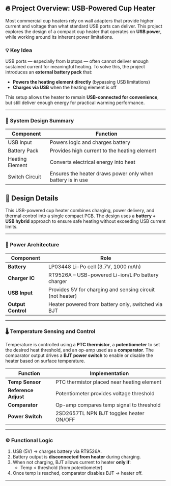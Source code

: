 ## 🔥 Project Overview: USB-Powered Cup Heater

Most commercial cup heaters rely on wall adapters that provide higher current and voltage than what standard USB ports can deliver. This project explores the design of a compact cup heater that operates on **USB power**, while working around its inherent power limitations.

### 💡 Key Idea
USB ports — especially from laptops — often cannot deliver enough sustained current for meaningful heating. To solve this, the project introduces an **external battery pack** that:
- **Powers the heating element directly** (bypassing USB limitations)
- **Charges via USB** when the heating element is off

This setup allows the heater to remain **USB-connected for convenience**, but still deliver enough energy for practical warming performance.

---

### 🧩 System Design Summary

| Component           | Function                                              |
|---------------------|--------------------------------------------------------|
| USB Input           | Powers logic and charges battery                       |
| Battery Pack        | Provides high current to the heating element           |
| Heating Element     | Converts electrical energy into heat                   |
| Switch Circuit      | Ensures the heater draws power only when battery is in use |

## 🔧 Design Details

This USB-powered cup heater combines charging, power delivery, and thermal control into a single compact PCB. The design uses a **battery + USB hybrid** approach to ensure safe heating without exceeding USB current limits.

---

### 🔋 Power Architecture

| Component     | Role                                                    |
|---------------|----------------------------------------------------------|
| **Battery**   | LP03448 Li-Po cell (3.7V, 1000 mAh)                       |
| **Charger IC**| RT9526A – USB-powered Li-ion/LiPo battery charger        |
| **USB Input** | Provides 5V for charging and sensing circuit (not heater)|
| **Output Control** | Heater powered from battery only, switched via BJT  |

---

### 🌡️ Temperature Sensing and Control

Temperature is controlled using a **PTC thermistor**, a **potentiometer** to set the desired heat threshold, and an op-amp used as a **comparator**. The comparator output drives a **BJT power switch** to enable or disable the heater based on surface temperature.

| Function            | Implementation                                      |
|---------------------|------------------------------------------------------|
| **Temp Sensor**     | PTC thermistor placed near heating element           |
| **Reference Adjust**| Potentiometer provides voltage threshold             |
| **Comparator**      | Op-amp compares temp signal to threshold             |
| **Power Switch**    | 2SD2657TL NPN BJT toggles heater ON/OFF              |

---

### ⚙️ Functional Logic

1. USB (5V) → charges battery via RT9526A.
2. Battery output is **disconnected from heater** during charging.
3. When not charging, BJT allows current to heater **only if**:
   - Temp < threshold (from potentiometer)
4. Once temp is reached, comparator disables BJT → heater off.

---

